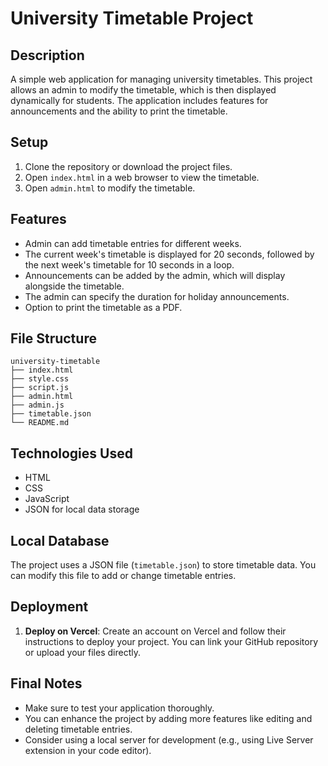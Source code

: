# University Timetable Project

## Description
A simple web application for managing university timetables. This project allows an admin to modify the timetable, which is then displayed dynamically for students. The application includes features for announcements and the ability to print the timetable.

## Setup
1. Clone the repository or download the project files.
2. Open `index.html` in a web browser to view the timetable.
3. Open `admin.html` to modify the timetable.

## Features
- Admin can add timetable entries for different weeks.
- The current week's timetable is displayed for 20 seconds, followed by the next week's timetable for 10 seconds in a loop.
- Announcements can be added by the admin, which will display alongside the timetable.
- The admin can specify the duration for holiday announcements.
- Option to print the timetable as a PDF.

## File Structure
```
university-timetable
├── index.html
├── style.css
├── script.js
├── admin.html
├── admin.js
├── timetable.json
└── README.md
```

## Technologies Used
- HTML
- CSS
- JavaScript
- JSON for local data storage

## Local Database
The project uses a JSON file (`timetable.json`) to store timetable data. You can modify this file to add or change timetable entries.

## Deployment
1. **Deploy on Vercel**: Create an account on Vercel and follow their instructions to deploy your project. You can link your GitHub repository or upload your files directly.

## Final Notes
- Make sure to test your application thoroughly.
- You can enhance the project by adding more features like editing and deleting timetable entries.
- Consider using a local server for development (e.g., using Live Server extension in your code editor).
